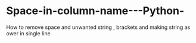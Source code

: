 # Space-in-column-name---Python-
How to remove space and unwanted string , brackets and making string as ower in single line
